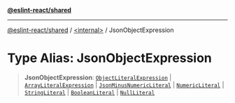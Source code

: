 [**@eslint-react/shared**](../../README.md)

***

[@eslint-react/shared](../../README.md) / [\<internal\>](../README.md) / JsonObjectExpression

# Type Alias: JsonObjectExpression

> **JsonObjectExpression**: [`ObjectLiteralExpression`](../interfaces/ObjectLiteralExpression.md) \| [`ArrayLiteralExpression`](../interfaces/ArrayLiteralExpression.md) \| [`JsonMinusNumericLiteral`](../interfaces/JsonMinusNumericLiteral.md) \| [`NumericLiteral`](../interfaces/NumericLiteral.md) \| [`StringLiteral`](../interfaces/StringLiteral.md) \| [`BooleanLiteral`](BooleanLiteral.md) \| [`NullLiteral`](../interfaces/NullLiteral.md)
